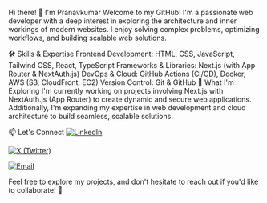 Hi there! 👋 I'm Pranavkumar
Welcome to my GitHub! I'm a passionate web developer with a deep interest in exploring the architecture and inner workings of modern websites. I enjoy solving complex problems, optimizing workflows, and building scalable web solutions.

🛠️ Skills & Expertise
Frontend Development: HTML, CSS, JavaScript, Tailwind CSS, React, TypeScript
Frameworks & Libraries: Next.js (with App Router & NextAuth.js)
DevOps & Cloud: GitHub Actions (CI/CD), Docker, AWS (S3, CloudFront, EC2)
Version Control: Git & GitHub
🌱 What I'm Exploring
I'm currently working on projects involving Next.js with NextAuth.js (App Router) to create dynamic and secure web applications. Additionally, I'm expanding my expertise in web development and cloud architecture to build seamless, scalable solutions.

📫 Let's Connect
[![LinkedIn](https://img.shields.io/badge/LinkedIn-%230A66C2.svg?style=for-the-badge&logo=linkedin&logoColor=white)](https://www.linkedin.com/in/pranavkumar-desai-b27b8a252/)

[![X (Twitter)](https://img.shields.io/badge/X-%231DA1F2.svg?style=for-the-badge&logo=twitter&logoColor=white)](https://x.com/pranavdesa1549)

[![Email](https://img.shields.io/badge/Email-%23D14836.svg?style=for-the-badge&logo=gmail&logoColor=white)](mailto:fullstackwebdeveloper123@gmail.com
)



Feel free to explore my projects, and don't hesitate to reach out if you'd like to collaborate! 🚀
